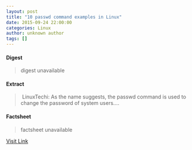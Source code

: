 ```yaml
---
layout: post
title: "10 passwd command examples in Linux"
date: 2015-09-24 22:00:00
categories: Linux
author: unknown author
tags: []
---
```



#### Digest
>digest unavailable

#### Extract
>&nbsp;LinuxTechi: As the name suggests, the passwd command is used to change the password of system users....

#### Factsheet
>factsheet unavailable

[Visit Link](http://www.linuxtoday.com/security/10-passwd-command-examples-in-linux-150923054511.html)


